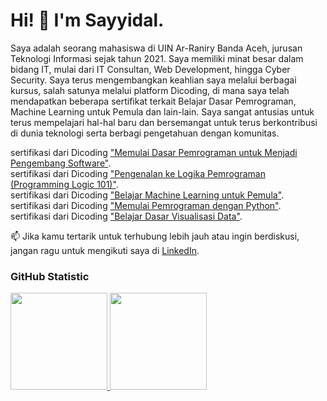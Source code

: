 # Hi! 👋 I'm Sayyidal.
<p>Saya adalah seorang mahasiswa di UIN Ar-Raniry Banda Aceh, jurusan Teknologi Informasi sejak tahun 2021. Saya memiliki minat besar dalam bidang IT, mulai dari IT Consultan, Web Development, hingga Cyber Security. Saya terus mengembangkan keahlian saya melalui berbagai kursus, salah satunya melalui platform Dicoding, di mana saya telah mendapatkan beberapa sertifikat terkait Belajar Dasar Pemrograman, Machine Learning untuk Pemula dan lain-lain. Saya sangat antusias untuk terus mempelajari hal-hal baru dan bersemangat untuk terus berkontribusi di dunia teknologi serta berbagi pengetahuan dengan komunitas.</p>

sertifikasi dari Dicoding ["Memulai Dasar Pemrograman untuk Menjadi Pengembang Software"](https://www.dicoding.com/certificates/N9ZOMVO90PG5).<br>
sertifikasi dari Dicoding ["Pengenalan ke Logika Pemrograman (Programming Logic 101)"](https://www.dicoding.com/certificates/2VX3RDR4NZYQ).<br>
sertifikasi dari Dicoding ["Belajar Machine Learning untuk Pemula"](https://www.dicoding.com/certificates/72ZDVK4VQZYW).<br>
sertifikasi dari Dicoding ["Memulai Pemrograman dengan Python"](https://www.dicoding.com/certificates/MEPJN2K46X3V).<br>
sertifikasi dari Dicoding ["Belajar Dasar Visualisasi Data"](https://www.dicoding.com/certificates/53XEO45N0ZRN).<br>

📫 Jika kamu tertarik untuk terhubung lebih jauh atau ingin berdiskusi, jangan ragu untuk mengikuti saya di [LinkedIn](https://www.linkedin.com/in/sayyidaell-436578274/).

### GitHub Statistic
<p align="left">
<a href="https://github.com/sayyidaell">
  <img height="155em" src="https://github-readme-stats-eight-theta.vercel.app/api?username=sayyidaell&show_icons=true&theme=algolia&include_all_commits=true&count_private=true"/>
  <img height="155em" src="https://github-readme-stats-eight-theta.vercel.app/api/top-langs/?username=sayyidaell&layout=compact&theme=algolia"/>
</a>
</p>
